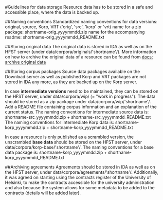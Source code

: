 #Guidelines for data storage
Resource data has to be stored in a safe and accessible place, where the data is backed up.

##Naming conventions
Standardized naming conventions for data versions: original, source, Korp, VRT ('orig', 'src', 'korp' or 'vrt)
name for a zip package: shortname-orig_yyyymmdd.zip
name for the accompanying readme: shortname-orig_yyyymmdd_README.txt

##Storing original data
The original data is stored in IDA as well as on the HFST server (under data/corpora/originals/'shortname'/). 
More information on how to archive the original data of a resource can be found from [docs: archive original data](https://github.com/CSCfi/Kielipankki-utilities/blob/master/docs/howto_archive_original_data)

##Storing corpus packages
Source data packages available on the Download server as well as published Korp and VRT packages are not stored in IDA any more, as they are backed up on the Korp server.

In case **intermediate versions** need to be maintained, they can be stored on the HFST server, under data/corpora/wip/ (= "work in progress").
The data should be stored as a zip package under data/corpora/wip/'shortname'/. Add a README file containing corpus information and an explanation of the current status.
The naming conventions for intermediate source data is:  shortname-src_yyyymmdd.zip + shortname-src_yyyymmdd_README.txt
The naming conventions for intermediate Korp data is:  shortname-korp_yyyymmdd.zip + shortname-korp_yyyymmdd_README.txt

In case a resource is only published as a scrambled version, the unscrambled **base data** should be stored on the HFST server, 
under data/corpora/korp-base/'shortname'/.
The naming conventions for a base data package is: shortname-korp_yyyymmdd.zip + shortname-korp_yyyymmdd_README.txt


##Archiving agreements
Agreements should be stored in IDA as well as on the HFST server, under data/corpora/agreements/'shortname'/. 
Additionally, it was agreed on starting using the contracts register of the University of Helsinki, 
to make the contracts accessible for the university administration and also because the system allows 
for some metadata to be added to the contracts (details will be added later).
